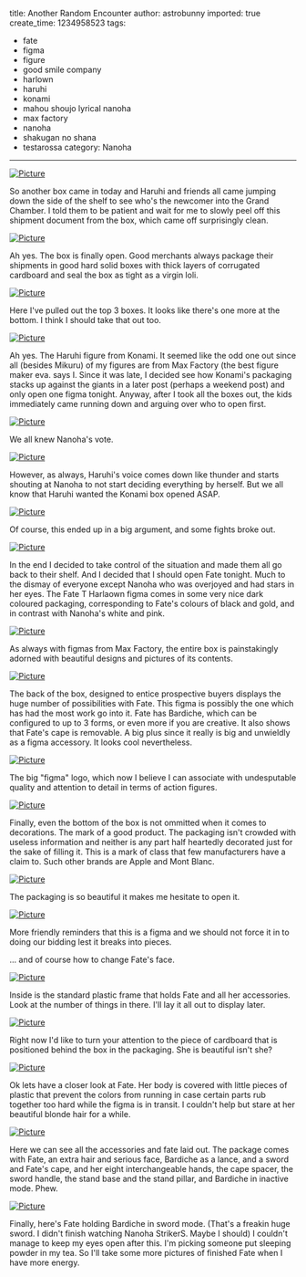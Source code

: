 title: Another Random Encounter
author: astrobunny
imported: true
create_time: 1234958523
tags:
- fate
- figma
- figure
- good smile company
- harlown
- haruhi
- konami
- mahou shoujo lyrical nanoha
- max factory
- nanoha
- shakugan no shana
- testarossa
category: Nanoha
---
 [![](wp-uploads/2009/02/wpid-100-3926-500x375.jpg "Picture")](/images/wp-uploads/2009/02/wpid-100-3926.jpg)  
  
So another box came in today and Haruhi and friends all came jumping down the side of the shelf to see who's the newcomer into the Grand Chamber. I told them to be patient and wait for me to slowly peel off this shipment document from the box, which came off surprisingly clean.  
  
<!--more-->  
  
 [![](wp-uploads/2009/02/wpid-100-3927-500x375.jpg "Picture")](/images/wp-uploads/2009/02/wpid-100-3927.jpg)  
  
Ah yes. The box is finally open. Good merchants always package their shipments in good hard solid boxes with thick layers of corrugated cardboard and seal the box as tight as a virgin loli.  
  
 [![](wp-uploads/2009/02/wpid-100-3928-500x375.jpg "Picture")](/images/wp-uploads/2009/02/wpid-100-3928.jpg)  
  
Here I've pulled out the top 3 boxes. It looks like there's one more at the bottom. I think I should take that out too.  
  
 [![](wp-uploads/2009/02/wpid-100-3929-500x375.jpg "Picture")](/images/wp-uploads/2009/02/wpid-100-3929.jpg)  
  
Ah yes. The Haruhi figure from Konami. It seemed like the odd one out since all (besides Mikuru) of my figures are from Max Factory (the best figure maker eva. says I. Since it was late, I decided see how Konami's packaging stacks up against the giants in a later post (perhaps a weekend post) and only open one figma tonight. Anyway, after I took all the boxes out, the kids immediately came running down and arguing over who to open first.  
  
 [![](wp-uploads/2009/02/wpid-100-3940-500x375.jpg "Picture")](/images/wp-uploads/2009/02/wpid-100-3940.jpg)  
  
We all knew Nanoha's vote.  
  
 [![](wp-uploads/2009/02/wpid-100-3942-500x375.jpg "Picture")](/images/wp-uploads/2009/02/wpid-100-3942.jpg)  
  
However, as always, Haruhi's voice comes down like thunder and starts shouting at Nanoha to not start deciding everything by herself. But we all know that Haruhi wanted the Konami box opened ASAP.  
  
 [![](wp-uploads/2009/02/wpid-100-3961-500x375.jpg "Picture")](/images/wp-uploads/2009/02/wpid-100-3961.jpg)  
  
Of course, this ended up in a big argument, and some fights broke out.  
  
 [![](wp-uploads/2009/02/wpid-100-3949-500x375.jpg "Picture")](/images/wp-uploads/2009/02/wpid-100-3949.jpg)  
  
In the end I decided to take control of the situation and made them all go back to their shelf. And I decided that I should open Fate tonight. Much to the dismay of everyone except Nanoha who was overjoyed and had stars in her eyes. The Fate T Harlaown figma comes in some very nice dark coloured packaging, corresponding to Fate's colours of black and gold, and in contrast with Nanoha's white and pink.  
  
 [![](wp-uploads/2009/02/wpid-100-3950-500x375.jpg "Picture")](/images/wp-uploads/2009/02/wpid-100-3950.jpg)  
  
As always with figmas from Max Factory, the entire box is painstakingly adorned with beautiful designs and pictures of its contents.  
  
 [![](wp-uploads/2009/02/wpid-100-3951-500x375.jpg "Picture")](/images/wp-uploads/2009/02/wpid-100-3951.jpg)  
  
The back of the box, designed to entice prospective buyers displays the huge number of possibilities with Fate. This figma is possibly the one which has had the most work go into it. Fate has Bardiche, which can be configured to up to 3 forms, or even more if you are creative. It also shows that Fate's cape is removable. A big plus since it really is big and unwieldly as a figma accessory. It looks cool nevertheless.  
  
 [![](wp-uploads/2009/02/wpid-100-3952-500x375.jpg "Picture")](/images/wp-uploads/2009/02/wpid-100-3952.jpg)  
  
The big "figma" logo, which now I believe I can associate with undesputable quality and attention to detail in terms of action figures.  
  
 [![](wp-uploads/2009/02/wpid-100-3953-500x375.jpg "Picture")](/images/wp-uploads/2009/02/wpid-100-3953.jpg)  
  
Finally, even the bottom of the box is not ommitted when it comes to decorations. The mark of a good product. The packaging isn't crowded with useless information and neither is any part half heartedly decorated just for the sake of filling it. This is a mark of class that few manufacturers have a claim to. Such other brands are Apple and Mont Blanc.  
  
 [![](wp-uploads/2009/02/wpid-100-3962-500x375.jpg "Picture")](/images/wp-uploads/2009/02/wpid-100-3962.jpg)  
  
The packaging is so beautiful it makes me hesitate to open it.  
  
 [![](wp-uploads/2009/02/wpid-100-3963-500x375.jpg "Picture")](/images/wp-uploads/2009/02/wpid-100-3963.jpg)  
  
More friendly reminders that this is a figma and we should not force it in to doing our bidding lest it breaks into pieces.  
  
... and of course how to change Fate's face.  
  
 [![](wp-uploads/2009/02/wpid-100-3965-500x375.jpg "Picture")](/images/wp-uploads/2009/02/wpid-100-3965.jpg)  
  
Inside is the standard plastic frame that holds Fate and all her accessories. Look at the number of things in there. I'll lay it all out to display later.  
  
 [![](wp-uploads/2009/02/wpid-100-3964-500x375.jpg "Picture")](/images/wp-uploads/2009/02/wpid-100-3964.jpg)  
  
Right now I'd like to turn your attention to the piece of cardboard that is positioned behind the box in the packaging. She is beautiful isn't she?  
  
 [![](wp-uploads/2009/02/wpid-100-3967-500x375.jpg "Picture")](/images/wp-uploads/2009/02/wpid-100-3967.jpg)  
  
Ok lets have a closer look at Fate. Her body is covered with little pieces of plastic that prevent the colors from running in case certain parts rub together too hard while the figma is in transit. I couldn't help but stare at her beautiful blonde hair for a while.  
  
 [![](wp-uploads/2009/02/wpid-100-3973-500x375.jpg "Picture")](/images/wp-uploads/2009/02/wpid-100-3973.jpg)  
  
Here we can see all the accessories and fate laid out. The package comes with Fate, an extra hair and serious face, Bardiche as a lance, and a sword and Fate's cape, and her eight interchangeable hands, the cape spacer, the sword handle, the stand base and the stand pillar, and Bardiche in inactive mode. Phew.  
  
 [![](wp-uploads/2009/02/wpid-100-3978-500x375.jpg "Picture")](/images/wp-uploads/2009/02/wpid-100-3978.jpg)  
  
Finally, here's Fate holding Bardiche in sword mode. (That's a freakin huge sword. I didn't finish watching Nanoha StrikerS. Maybe I should) I couldn't manage to keep my eyes open after this. I'm picking someone put sleeping powder in my tea. So I'll take some more pictures of finished Fate when I have more energy.